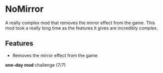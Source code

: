 # NoMirror

A really complex mod that removes the mirror effect from the game. This mod took a really long time as the features it gives are incredibly complex.

## Features
- Removes the mirror effect from the game

**one-day mod** challenge (7/7)